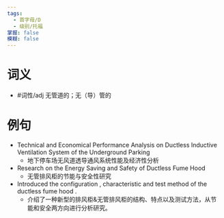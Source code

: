 ```yaml
---
tags:
  - 首字母/D
  - 级别/托福
掌握: false
模糊: false
---
```

# 词义
- #词性/adj  无管道的；无（导）管的
# 例句
- Technical and Economical Performance Analysis on Ductless Inductive Ventilation System of the Underground Parking
	- 地下停车场无风道透导通风系统性能及经济性分析
- Research on the Energy Saving and Safety of Ductless Fume Hood
	- 无管排风柜的节能与安全性研究
- Introduced the configuration , characteristic and test method of the ductless fume hood .
	- 介绍了一种新型的排风柜&无管排风柜的结构、特点以及测试方法，从节能和安全两方向进行分析研究。
